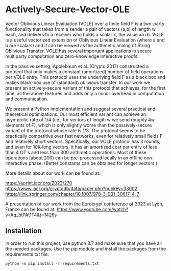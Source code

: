 # Actively-Secure-Vector-OLE

Vector Oblivious Linear Evaluation (VOLE) over a finite field F is a two-party functionality that takes from a sender a pair of vectors (a,b) of length w each, and delivers to a receiver who holds a scalar x, the value xa+b. VOLE is a useful vectorized extension of Oblivious Linear Evaluation (where a and b are scalars) and it can be viewed as the arithmetic analog of String Oblivious Transfer. VOLE has several important applications in secure multiparty computation and zero-knowledge interactive proofs. 

In the passive setting, Applebaum et al. (Crypto 2017) constructed a protocol that only makes a constant (amortized) number of field operations per VOLE entry. This protocol uses the underlying field F as a black box and makes black-box use of (standard) oblivious transfer. In our work we present an actively-secure variant of this protocol that achieves, for the first time, all the above features and adds only a minor overhead in computation and communication.

We present a Python implementation and suggest several practical and theoretical optimizations. Our most efficient variant can achieve an asymptotic rate of 1/4 (i.e., for vectors of length w we send roughly 4w elements of F), which is only slightly worse than the passively-secure variant of the protocol whose rate is 1/3. The protocol seems to be practically competitive over fast networks, even for relatively small fields F and relatively short vectors. Specifically, our VOLE protocol has 3 rounds, and even for 10K-long vectors, it has an amortized cost per entry of less than 4 OT's and less than 300 arithmetic operations. Most of these operations (about 200) can be pre-processed locally in an offline non-interactive phase. (Better constants can be obtained for longer vectors.) 

More details about our work can be found at:

https://eprint.iacr.org/2023/270
https://www.iacr.org/cryptodb/data/paper.php?pubkey=33002
https://link.springer.com/chapter/10.1007/978-3-031-30617-4_7

A presentation of our work from the Eurocrypt conference of 2023 at Lyon, France can be found at: https://www.youtube.com/watch?v=Aq_btPAt1T4&t=1426s


## Installation

In order to run this project, use python 3.7 and make sure that you have all the needed packages. 
Use the pip module and install the packages from the requirements.txt file:

`python -m pip install -r requirements.txt`
